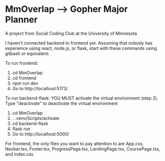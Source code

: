 # MmOverlap --> Gopher Major Planner
 A project from Social Coding Club at the University of Minnesota

I haven't connected backend to frontend yet.
Assuming that nobody has experience using react, node.js, or flask, start with these commands 
using gitbash or equivalent:

To run frontend:
1. cd MmOverlap
2. cd frontend
3. npm run dev
4. Go to http://localhost:5173/

To run backend-flask:
YOU MUST activate the virtual environment (step 2). Type "deactivate" to deactivate the virtual environment
1. cd MmOverlap
2. . .venv/Scripts/activate
3. cd backend-flask
4. flask run
5. Go to http://localhost:5000/

For frontend, the only files you want to pay attention to are App.css, Navbar.tsx, Footer.tsx, ProgressPage.tsx, LandingPage.tsx, CoursePage.tsx, and index.css
